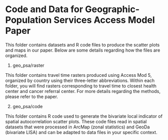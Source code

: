 # Code and Data for Geographic-Population Services Access Model Paper

This folder contains datasets and R code files to produce the scatter plots and maps in our paper. Below are some details regarding how the files are organized.

1. geo_psa/raster 

This folder contains travel time rasters produced using Access Mod 5, organized by country using their three-letter abbreviations. Within each folder, you will find rasters corresponding to travel time to closest health center and cancer referral center. For more details regarding the methods, please refer to the paper.

2. geo_psa/code

This folder contains R code used to generate the bivariate local indicator of spatial autocorrelation scatter plots. These code files read in spatial datasets that were processed in ArcMap (zonal statistics) and GeoDa (bivariate LISA) and can be adapted to data files in your specific context.
